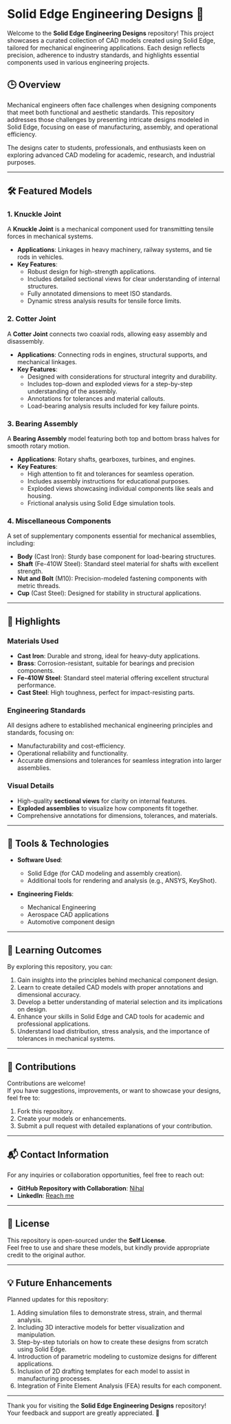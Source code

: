 # Solid Edge Engineering Designs 🚀

Welcome to the **Solid Edge Engineering Designs** repository! This project showcases a curated collection of CAD models created using Solid Edge, tailored for mechanical engineering applications. Each design reflects precision, adherence to industry standards, and highlights essential components used in various engineering projects.



## 🕒 Overview

Mechanical engineers often face challenges when designing components that meet both functional and aesthetic standards. This repository addresses those challenges by presenting intricate designs modeled in Solid Edge, focusing on ease of manufacturing, assembly, and operational efficiency. 

The designs cater to students, professionals, and enthusiasts keen on exploring advanced CAD modeling for academic, research, and industrial purposes.

---

## 🛠️ Featured Models

### 1. **Knuckle Joint**
A **Knuckle Joint** is a mechanical component used for transmitting tensile forces in mechanical systems.  
- **Applications**: Linkages in heavy machinery, railway systems, and tie rods in vehicles.
- **Key Features**:  
  - Robust design for high-strength applications.  
  - Includes detailed sectional views for clear understanding of internal structures.  
  - Fully annotated dimensions to meet ISO standards.  
  - Dynamic stress analysis results for tensile force limits.

### 2. **Cotter Joint**
A **Cotter Joint** connects two coaxial rods, allowing easy assembly and disassembly.  
- **Applications**: Connecting rods in engines, structural supports, and mechanical linkages.
- **Key Features**:  
  - Designed with considerations for structural integrity and durability.  
  - Includes top-down and exploded views for a step-by-step understanding of the assembly.  
  - Annotations for tolerances and material callouts.  
  - Load-bearing analysis results included for key failure points.

### 3. **Bearing Assembly**
A **Bearing Assembly** model featuring both top and bottom brass halves for smooth rotary motion.  
- **Applications**: Rotary shafts, gearboxes, turbines, and engines.  
- **Key Features**:  
  - High attention to fit and tolerances for seamless operation.  
  - Includes assembly instructions for educational purposes.  
  - Exploded views showcasing individual components like seals and housing.  
  - Frictional analysis using Solid Edge simulation tools.

### 4. **Miscellaneous Components**
A set of supplementary components essential for mechanical assemblies, including:  
- **Body** (Cast Iron): Sturdy base component for load-bearing structures.  
- **Shaft** (Fe-410W Steel): Standard steel material for shafts with excellent strength.  
- **Nut and Bolt** (M10): Precision-modeled fastening components with metric threads.  
- **Cup** (Cast Steel): Designed for stability in structural applications.  

---

## 🌟 Highlights

### Materials Used
- **Cast Iron**: Durable and strong, ideal for heavy-duty applications.  
- **Brass**: Corrosion-resistant, suitable for bearings and precision components.  
- **Fe-410W Steel**: Standard steel material offering excellent structural performance.  
- **Cast Steel**: High toughness, perfect for impact-resisting parts.

### Engineering Standards
All designs adhere to established mechanical engineering principles and standards, focusing on:
- Manufacturability and cost-efficiency.
- Operational reliability and functionality.
- Accurate dimensions and tolerances for seamless integration into larger assemblies.

### Visual Details
- High-quality **sectional views** for clarity on internal features.  
- **Exploded assemblies** to visualize how components fit together.  
- Comprehensive annotations for dimensions, tolerances, and materials.

---

## 🧰 Tools & Technologies

- **Software Used**:  
  - Solid Edge (for CAD modeling and assembly creation).  
  - Additional tools for rendering and analysis (e.g., ANSYS, KeyShot).  

- **Engineering Fields**:  
  - Mechanical Engineering  
  - Aerospace CAD applications  
  - Automotive component design

---

## 📖 Learning Outcomes

By exploring this repository, you can:
1. Gain insights into the principles behind mechanical component design.  
2. Learn to create detailed CAD models with proper annotations and dimensional accuracy.  
3. Develop a better understanding of material selection and its implications on design.  
4. Enhance your skills in Solid Edge and CAD tools for academic and professional applications.  
5. Understand load distribution, stress analysis, and the importance of tolerances in mechanical systems.  

---

## 🤝 Contributions

Contributions are welcome!  
If you have suggestions, improvements, or want to showcase your designs, feel free to:
1. Fork this repository.
2. Create your models or enhancements.
3. Submit a pull request with detailed explanations of your contribution.

---

## 📬 Contact Information

For any inquiries or collaboration opportunities, feel free to reach out:
- **GitHub Repository with Collaboration**: [Nihal](https://github.com/nihal242003)  
- **LinkedIn**: [Reach me](https://www.linkedin.com/in/nihal-adarsh-renuk/) 

---

## 📝 License

This repository is open-sourced under the **Self License**.  
Feel free to use and share these models, but kindly provide appropriate credit to the original author.  

---

## 💡 Future Enhancements

Planned updates for this repository:
1. Adding simulation files to demonstrate stress, strain, and thermal analysis.
2. Including 3D interactive models for better visualization and manipulation.
3. Step-by-step tutorials on how to create these designs from scratch using Solid Edge.
4. Introduction of parametric modeling to customize designs for different applications.
5. Inclusion of 2D drafting templates for each model to assist in manufacturing processes.
6. Integration of Finite Element Analysis (FEA) results for each component.

---

Thank you for visiting the **Solid Edge Engineering Designs** repository!  
Your feedback and support are greatly appreciated. 🌟
